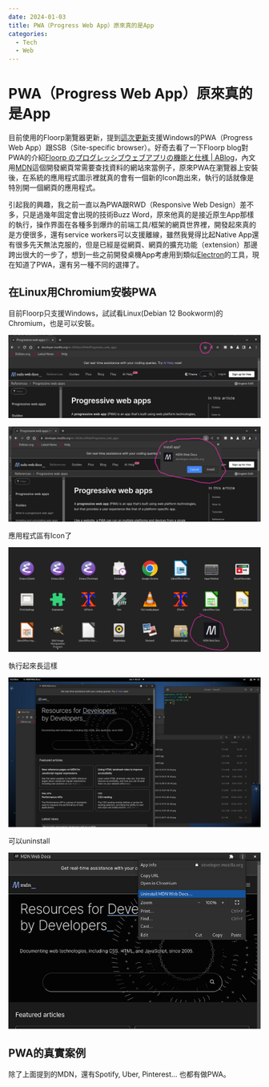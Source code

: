 ```yaml
---
date: 2024-01-03
title: PWA（Progress Web App）原來真的是App
categories:
  - Tech
  - Web
---
```


# PWA（Progress Web App）原來真的是App

目前使用的Floorp瀏覽器更新，提到[這次更新](https://blog.ablaze.one/3760/2023-12-23/)支援Windows的PWA（Progress Web App）跟SSB（Site-specific browser）。好奇去看了一下Floorp blog對PWA的介紹[Floorp のプログレッシブウェブアプリの機能と仕様 | ABlog](https://blog.ablaze.one/3711/2023-12-23/)，內文用[MDN](https://developer.mozilla.org/en-US/)這個開發網頁常需要查找資料的網站來當例子，原來PWA在瀏覽器上安裝後，在系統的應用程式圖示裡就真的會有一個新的Icon跑出來，執行的話就像是特別開一個網頁的應用程式。

引起我的興趣，我之前一直以為PWA跟RWD（Responsive Web Design）差不多，只是過幾年固定會出現的技術Buzz Word，原來他真的是接近原生App那樣的執行，操作界面在各種多到爆炸的前端工具/框架的網頁世界裡，開發起來真的是方便很多，還有service workers可以支援離線，雖然我覺得比起Native App還有很多先天無法克服的，但是已經是從網頁、網頁的擴充功能（extension）那邊跨出很大的一步了，想到一些之前開發桌機App考慮用到類似[Electron](https://www.electronjs.org/)的工具，現在知道了PWA，還有另一種不同的選擇了。

## 在Linux用Chromium安裝PWA

目前Floorp只支援Windows，試試看Linux(Debian 12 Bookworm)的Chromium，也是可以安裝。

![linux pwa](../../assets/blog/pwa/PWA-chromium-install.jpg)

![linux pwa](../../assets/blog/pwa/PWA-chromium-install2.jpg)

應用程式區有Icon了

![linux pwa](../../assets/blog/pwa/PWA-chromium-install3.jpg)

執行起來長這樣

![linux pwa](../../assets/blog/pwa/PWA-chromium-install4.jpg)

可以uninstall

![linux pwa](../../assets/blog/pwa/PWA-chromium-install5.jpg)

## PWA的真實案例

除了上面提到的MDN，還有Spotify, Uber, Pinterest... 也都有做PWA。

